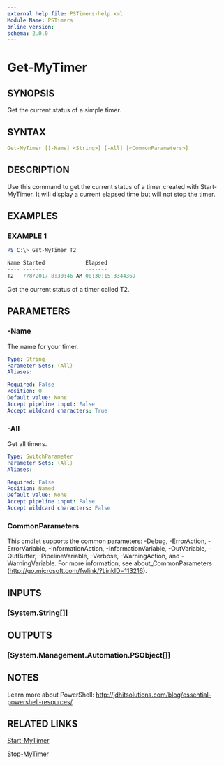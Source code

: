 ```yaml
---
external help file: PSTimers-help.xml
Module Name: PSTimers
online version:
schema: 2.0.0
---
```


# Get-MyTimer

## SYNOPSIS

Get the current status of a simple timer.

## SYNTAX

```yaml
Get-MyTimer [[-Name] <String>] [-All] [<CommonParameters>]
```

## DESCRIPTION

Use this command to get the current status of a timer created with Start-MyTimer. It will display a current elapsed time but will not stop the timer.

## EXAMPLES

### EXAMPLE 1

```powershell
PS C:\> Get-MyTimer T2

Name Started             Elapsed
---- -------             -------
T2   7/8/2017 8:30:46 AM 00:30:15.3344369
```

Get the current status of a timer called T2.

## PARAMETERS

### -Name

The name for your timer.

```yaml
Type: String
Parameter Sets: (All)
Aliases:

Required: False
Position: 0
Default value: None
Accept pipeline input: False
Accept wildcard characters: True
```

### -All

Get all timers.

```yaml
Type: SwitchParameter
Parameter Sets: (All)
Aliases:

Required: False
Position: Named
Default value: None
Accept pipeline input: False
Accept wildcard characters: False
```

### CommonParameters

This cmdlet supports the common parameters: -Debug, -ErrorAction, -ErrorVariable, -InformationAction, -InformationVariable, -OutVariable, -OutBuffer, -PipelineVariable, -Verbose, -WarningAction, and -WarningVariable. For more information, see about_CommonParameters (http://go.microsoft.com/fwlink/?LinkID=113216).

## INPUTS

### [System.String[]]

## OUTPUTS

### [System.Management.Automation.PSObject[]]

## NOTES

Learn more about PowerShell: http://jdhitsolutions.com/blog/essential-powershell-resources/

## RELATED LINKS

[Start-MyTimer](Start-MyTimer.md)

[Stop-MyTimer](Stop-MyTimer.md)
